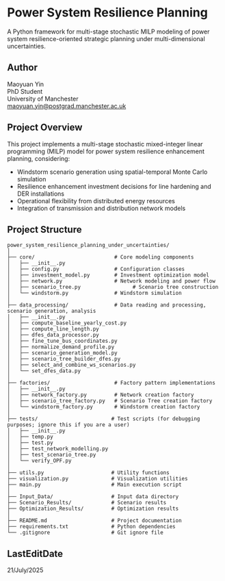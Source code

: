 # Power System Resilience Planning

A Python framework for multi-stage stochastic MILP modeling of power system resilience-oriented strategic planning under multi-dimensional uncertainties.

## Author

Maoyuan Yin\
PhD Student\
University of Manchester\
maoyuan.yin@postgrad.manchester.ac.uk

## Project Overview

This project implements a multi-stage stochastic mixed-integer linear programming (MILP) model for power system resilience enhancement planning, considering:
- Windstorm scenario generation using spatial-temporal Monte Carlo simulation
- Resilience enhancement investment decisions for line hardening and DER installations
- Operational flexibility from distributed energy resources
- Integration of transmission and distribution network models

## Project Structure

```
power_system_resilience_planning_under_uncertainties/
│
├── core/                          # Core modeling components
│   ├── __init__.py
│   ├── config.py                  # Configuration classes
│   ├── investment_model.py        # Investment optimization model
│   ├── network.py                 # Network modeling and power flow
│   ├── scenario_tree.py                 # Scenario tree construction
│   └── windstorm.py               # Windstorm simulation
│
├── data_processing/               # Data reading and processing, scenario generation, analysis
│   ├── __init__.py
│   ├── compute_baseline_yearly_cost.py
│   ├── compute_line_length.py
│   ├── dfes_data_processor.py
│   ├── fine_tune_bus_coordinates.py
│   ├── normalize_demand_profile.py
│   ├── scenario_generation_model.py
│   ├── scenario_tree_builder_dfes.py
│   ├── select_and_combine_ws_scenarios.py
│   └── set_dfes_data.py
│
├── factories/                     # Factory pattern implementations
│   ├── __init__.py
│   ├── network_factory.py         # Network creation factory
│   ├── scenario_tree_factory.py   # Scenario Tree creation factory
│   └── windstorm_factory.py       # Windstorm creation factory
│
├── tests/                        # Test scripts (for debugging purposes; ignore this if you are a user)
│   ├── __init__.py
│   ├── temp.py
│   ├── test.py
│   ├── test_network_modelling.py
│   ├── test_scenario_tree.py
│   └── verify_OPF.py
│
├── utils.py                      # Utility functions
├── visualization.py              # Visualization utilities
├── main.py                       # Main execution script
│
├── Input_Data/                   # Input data directory
├── Scenario_Results/             # Scenario results
├── Optimization_Results/         # Optimization results
│
├── README.md                     # Project documentation
├── requirements.txt              # Python dependencies
└── .gitignore                    # Git ignore file
```

## LastEditDate

21/July/2025